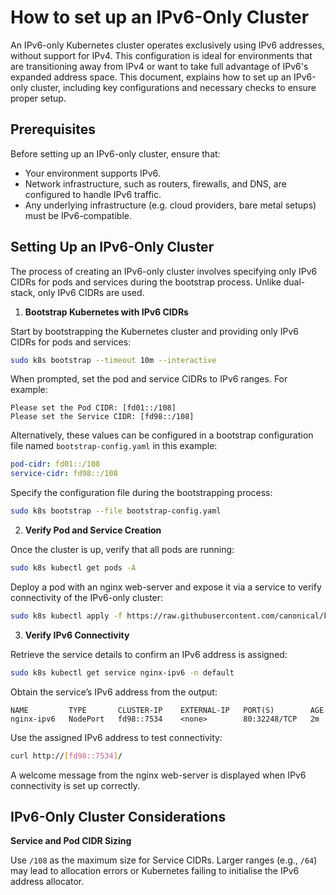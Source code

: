 # How to set up an IPv6-Only Cluster

An IPv6-only Kubernetes cluster operates exclusively using IPv6 addresses,
without support for IPv4. This configuration is ideal for environments that
are transitioning away from IPv4 or want to take full advantage of IPv6's
expanded address space. This document, explains how to set up
an IPv6-only cluster, including key configurations and necessary checks
to ensure proper setup.

## Prerequisites

Before setting up an IPv6-only cluster, ensure that:

- Your environment supports IPv6.
- Network infrastructure, such as routers, firewalls, and DNS, are configured
to handle IPv6 traffic.
- Any underlying infrastructure (e.g. cloud providers, bare metal setups)
must be IPv6-compatible.

## Setting Up an IPv6-Only Cluster

The process of creating an IPv6-only cluster involves specifying only IPv6
CIDRs for pods and services during the bootstrap process. Unlike dual-stack,
only IPv6 CIDRs are used.

1. **Bootstrap Kubernetes with IPv6 CIDRs**

Start by bootstrapping the Kubernetes cluster and providing only IPv6
CIDRs for pods and services:

```bash
sudo k8s bootstrap --timeout 10m --interactive
```

When prompted, set the pod and service CIDRs to IPv6 ranges. For example:

```
Please set the Pod CIDR: [fd01::/108]
Please set the Service CIDR: [fd98::/108]
```

Alternatively, these values can be configured in a bootstrap configuration file
named `bootstrap-config.yaml` in this example:

```yaml
pod-cidr: fd01::/108
service-cidr: fd98::/108
```

Specify the configuration file during the bootstrapping process:

```bash
sudo k8s bootstrap --file bootstrap-config.yaml
```

2. **Verify Pod and Service Creation**

Once the cluster is up, verify that all pods are running:

```sh
sudo k8s kubectl get pods -A
```

Deploy a pod with an nginx web-server and expose it via a service to verify
connectivity of the IPv6-only cluster:

```sh
sudo k8s kubectl apply -f https://raw.githubusercontent.com/canonical/k8s-snap/main/docs/src/assets/how-to-ipv6-only-pod-and-service.yaml
```

3. **Verify IPv6 Connectivity**

Retrieve the service details to confirm an IPv6 address is assigned:

```sh
sudo k8s kubectl get service nginx-ipv6 -n default
```

Obtain the service’s IPv6 address from the output:

```
NAME         TYPE       CLUSTER-IP    EXTERNAL-IP   PORT(S)        AGE
nginx-ipv6   NodePort   fd98::7534    <none>        80:32248/TCP   2m
```

Use the assigned IPv6 address to test connectivity:

```bash
curl http://[fd98::7534]/
```

A welcome message from the nginx web-server is displayed when IPv6
connectivity is set up correctly.

## IPv6-Only Cluster Considerations

**Service and Pod CIDR Sizing**

Use `/108` as the maximum size for Service CIDRs. Larger ranges (e.g., `/64`)
may lead to allocation errors or Kubernetes failing to initialise the IPv6
address allocator.

